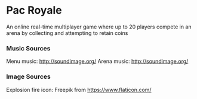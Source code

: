 # Pac Royale
An online real-time multiplayer game where up to 20 players compete in an arena by collecting and attempting to retain coins

### Music Sources
Menu music: http://soundimage.org/
Arena music: http://soundimage.org/

### Image Sources
Explosion fire icon: Freepik from https://www.flaticon.com/